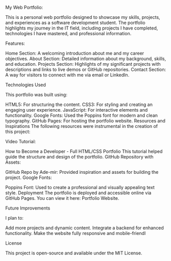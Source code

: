 My Web Portfolio:

This is a personal web portfolio designed to showcase my skills, projects, and experiences as a software development student. The portfolio highlights my journey in the IT field, including projects I have completed, technologies I have mastered, and professional information.

Features:

Home Section: A welcoming introduction about me and my career objectives.
About Section: Detailed information about my background, skills, and education.
Projects Section: Highlights of my significant projects with descriptions and links to live demos or GitHub repositories.
Contact Section: A way for visitors to connect with me via email or LinkedIn.

Technologies Used

This portfolio was built using:

HTML5: For structuring the content.
CSS3: For styling and creating an engaging user experience.
JavaScript: For interactive elements and functionality.
Google Fonts: Used the Poppins font for modern and clean typography.
GitHub Pages: For hosting the portfolio website.
Resources and Inspirations
The following resources were instrumental in the creation of this project:

Video Tutorial:

How to Become a Developer - Full HTML/CSS Portfolio
This tutorial helped guide the structure and design of the portfolio.
GitHub Repository with Assets:

GitHub Repo by Ade-mir:
Provided inspiration and assets for building the project.
Google Fonts:

Poppins Font:
Used to create a professional and visually appealing text style.
Deployment
The portfolio is deployed and accessible online via GitHub Pages. You can view it here: Portfolio Website.


Future Improvements

I plan to:

Add more projects and dynamic content.
Integrate a backend for enhanced functionality.
Make the website fully responsive and mobile-friendl

License

This project is open-source and available under the MIT License.
